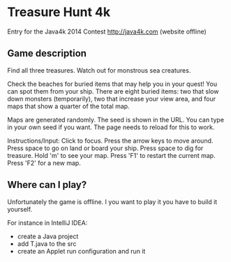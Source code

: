# Treasure Hunt 4k

Entry for the Java4k 2014 Contest http://java4k.com (website offline)

## Game description

Find all three treasures.
Watch out for monstrous sea creatures.

Check the beaches for buried items that may help you in your quest!
You can spot them from your ship.
There are eight buried items:
two that slow down monsters (temporarily), 
two that increase your view area,
and four maps that show a quarter of the total map.

Maps are generated randomly. 
The seed is shown in the URL.
You can type in your own seed if you want.
The page needs to reload for this to work.

Instructions/Input:
Click to focus.
Press the arrow keys to move around. 
Press space to go on land or board your ship.
Press space to dig for treasure.
Hold 'm' to see your map.
Press 'F1' to restart the current map.
Press 'F2' for a new map.

## Where can I play?

Unfortunately the game is offline. 
I you want to play it you have to build it yourself.

For instance in IntelliJ IDEA:
- create a Java project
- add T.java to the src
- create an Applet run configuration and run it
